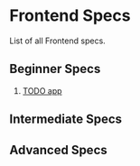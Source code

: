 # Frontend Specs

List of all Frontend specs.

## Beginner Specs

1. [TODO app](todo.md)

## Intermediate Specs

## Advanced Specs

